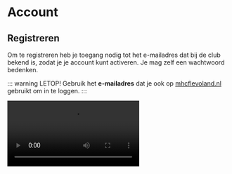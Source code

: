 # Account

## Registreren
Om te registreren heb je toegang nodig tot het e-mailadres dat bij de club bekend is, zodat je je account kunt activeren. Je mag zelf een wachtwoord bedenken.

::: warning LETOP!
Gebruik het **e-mailadres** dat je ook op [mhcflevoland.nl](http://mhcflevoland.nl/) gebruikt om in te loggen.
:::

<video src="/video/create-account.mov" controls="controls" />

## Meerdere accounts

### Is het mogelijk om op een apparaat meerdere accounts te hebben?
> Ja dat is mogelijk. Op twee manieren
> 1. met meerdere losse accounts
> 2. met een [een account met meerdere leden](#meerdere-accounts-met-zelfde-email)

### Werken met losse accounts:

<video src="/video/switching-accounts.mov" controls="controls" />
<br>

::: warning LETOP!
Wat hier gedemonteerd in de video werkt alleen op IOS (Apple telefoons)
:::

## Meerdere accounts met zelfde email

### Meerdere accounts met de zelfde email?
> Een meerdere accounts met zelfde email is een account waar meerdere kinderen onder vallen om dat ze de zelfde email hebben.<br>
> Zie het als een account met één login om meerdere lidmaatschappen kan zien op de clubapp.
::: tip E-mail wijzigen om dit op op te zetten ?
Dit kan je aan passen op  [mhcflevoland.nl(wijzig gegevens)](https://www.mhcflevoland.nl/index.php?page=Wijzig_gegevens) <br>
Uitleg: klik [hier](https://wiki.mhcflevoland.nl/clubapp/faq.html#hoe-wijzig-ik-mijn-e-mail-address-op-allunited-mhcflevoland-nl)

:::
Dit staat los van een familie account in allunited.

![account switch image](/img/account_switch.jpeg)


::: tip Problemen met je account of vragen?
Stuur dan gerust een e-mail naar [clubapp@mhcflevoland.nl](mailto:clubapp@mhcflevoland.nl)
:::
